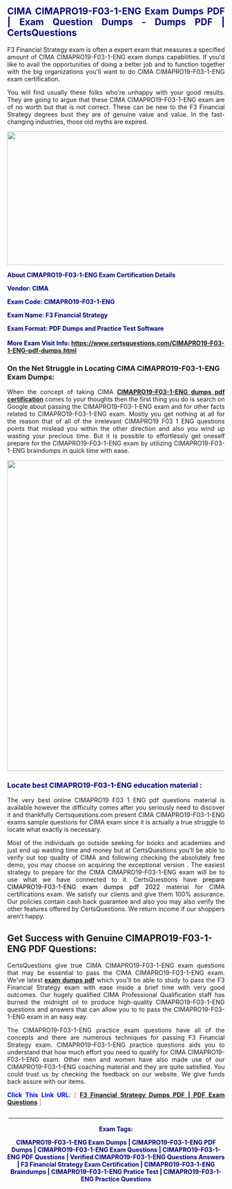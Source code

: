<h2 style="text-align: justify;"><span style="color: #000080;">CIMA CIMAPRO19-F03-1-ENG Exam Dumps PDF | Exam Question Dumps - Dumps PDF | CertsQuestions</span></h2>
<p style="text-align: justify;">F3 Financial Strategy exam is often a expert exam that measures a specified amount of CIMA  CIMAPRO19-F03-1-ENG exam dumps capabilities. If you'd like to avail the opportunities of doing a better job and to function together with the big organizations you'll want to do CIMA CIMAPRO19-F03-1-ENG exam certification.</p>
<p style="text-align: justify;">You will find usually these folks who're unhappy with your good results. They are going to argue that these CIMA  CIMAPRO19-F03-1-ENG exam are of no worth but that is not correct. These can be new to the F3 Financial Strategy degrees bust they are of genuine value and value. In the fast-changing industries, those old myths are expired.</p>
<p><img style="display: block; margin-left: auto; margin-right: auto;" src="https://i.imgur.com/eaP4ae9.png" width="840" height="310" /></p>
<p><span style="color: #000080;"><strong>About CIMAPRO19-F03-1-ENG Exam Certification Details</strong></span></p>
<p><span style="color: #000080;"><strong>Vendor: CIMA<br /></strong></span></p>
<p><span style="color: #000080;"><strong>Exam Code: CIMAPRO19-F03-1-ENG</strong></span></p>
<p><span style="color: #000080;"><strong>Exam Name: F3 Financial Strategy</strong></span></p>
<p><span style="color: #000080;"><strong>Exam Format: PDF Dumps and Practice Test Software<br /><br />More Exam Visit Info: <span style="color: #ff6600;"><a href="https://www.certsquestions.com/CIMAPRO19-F03-1-ENG-pdf-dumps.html">https://www.certsquestions.com/CIMAPRO19-F03-1-ENG-pdf-dumps.html</a></span></strong></span></p>
<h3>On the Net Struggle in Locating CIMA CIMAPRO19-F03-1-ENG Exam Dumps:</h3>
<p style="text-align: justify;">When the concept of taking CIMA <a href="https://www.certsquestions.com/CIMAPRO19-F03-1-ENG-pdf-dumps.html"><strong> CIMAPRO19-F03-1-ENG dumps pdf certification</strong></a> comes to your thoughts then the first thing you do is search on Google about passing the CIMAPRO19-F03-1-ENG exam and for other facts related to CIMAPRO19-F03-1-ENG exam. Mostly you get nothing at all for the reason that of all of the irrelevant CIMAPRO19 F03 1 ENG questions points that mislead you within the other direction and also you wind up wasting your precious time. But it is possible to effortlessly get oneself prepare for the CIMAPRO19-F03-1-ENG exam by utilizing CIMAPRO19-F03-1-ENG braindumps in quick time with ease.</p>
<p><a href="https://www.certsquestions.com/CIMAPRO19-F03-1-ENG-pdf-dumps.html"><img style="display: block; margin-left: auto; margin-right: auto;" src="https://i.imgur.com/pxhoKQ2.png" width="720" /></a></p>
<h3><span style="color: #000080;">Locate best  CIMAPRO19-F03-1-ENG education material :</span></h3>
<p style="text-align: justify;">The very best online CIMAPRO19 F03 1 ENG pdf questions material is available however the difficulty comes after you seriously need to discover it and thankfully Certsquestions.com present CIMA CIMAPRO19-F03-1-ENG exams sample questions for CIMA  exam since it is actually a true struggle to locate what exactly is necessary.</p>
<p style="text-align: justify;">Most of the individuals go outside seeking for books and academies and just end up wasting time and money but at CertsQuestions you'll be able to verify out top quality of CIMA  and following checking the absolutely free demo, you may choose on acquiring the exceptional version . The easiest strategy to prepare for the CIMA CIMAPRO19-F03-1-ENG exam will be to use what we have connected to it. CertsQuestions have <span style="color: #000000;">prepare CIMAPRO19-F03-1-ENG exam dumps pdf 2022</span> material for CIMA certifications exam. We satisfy our clients and give them 100% assurance. Our policies contain cash back guarantee and also you may also verify the other features offered by CertsQuestions. We return income if our shoppers aren't happy.</p>
<h2>Get Success with Genuine CIMAPRO19-F03-1-ENG PDF Questions:</h2>
<p style="text-align: justify;">CertsQuestions give true CIMA CIMAPRO19-F03-1-ENG exam questions that may be essential to pass the CIMA  CIMAPRO19-F03-1-ENG exam. We've latest<strong>&nbsp;<a href="https://www.certsquestions.com/">exam dumps pdf</a></strong>&nbsp;which you'll be able to study to pass the F3 Financial Strategy exam with ease inside a brief time with very good outcomes. Our hugely qualified CIMA Professional Qualification staff has burned the midnight oil to produce high-quality CIMAPRO19-F03-1-ENG questions and answers that can allow you to to pass the CIMAPRO19-F03-1-ENG exam in an easy way.</p>
<p style="text-align: justify;">The CIMAPRO19-F03-1-ENG practice exam questions have all of the concepts and there are numerous techniques for passing F3 Financial Strategy exam. CIMAPRO19-F03-1-ENG practice questions aids you to understand that how much effort you need to qualify for CIMA  CIMAPRO19-F03-1-ENG exam. Other men and women have also made use of our CIMAPRO19-F03-1-ENG coaching material and they are quite satisfied. You could trust us by checking the feedback on our website. We give funds back assure with our items.</p>
<p style="text-align: justify;"><span style="color: #0000ff;"><strong>Click This Link URL</strong>:</span> <span style="color: #ff6600;">[ <strong><a href="https://www.certsquestions.com/cima-professional-qualification-certification.html">F3 Financial Strategy Dumps PDF | PDF Exam Questions</a></strong> ]</span></p>
<p style="text-align: center;">______________________________________________________________________________</p>
<p style="text-align: center;"><span style="color: #000080;"><strong>Exam Tags:</strong></span></p>
<p style="text-align: center;"><span style="color: #000080;"><strong>CIMAPRO19-F03-1-ENG Exam Dumps | CIMAPRO19-F03-1-ENG PDF Dumps | CIMAPRO19-F03-1-ENG Exam Questions | CIMAPRO19-F03-1-ENG PDF Questions | Verified CIMAPRO19-F03-1-ENG Questions Answers | F3 Financial Strategy Exam Certification | CIMAPRO19-F03-1-ENG Braindumps | CIMAPRO19-F03-1-ENG Pratice Test | CIMAPRO19-F03-1-ENG Practice Questions</strong></span></p>
